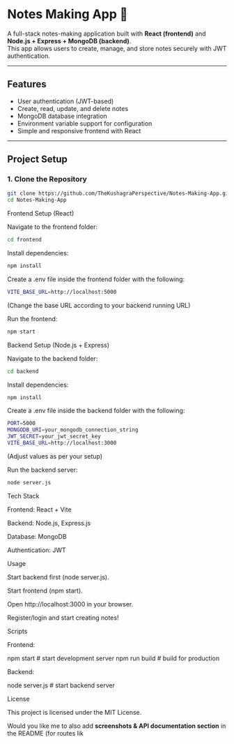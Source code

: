 # Notes Making App 📝

A full-stack notes-making application built with **React (frontend)** and **Node.js + Express + MongoDB (backend)**.  
This app allows users to create, manage, and store notes securely with JWT authentication.

---

##  Features
- User authentication (JWT-based)
- Create, read, update, and delete notes
- MongoDB database integration
- Environment variable support for configuration
- Simple and responsive frontend with React

---

##  Project Setup

### 1. Clone the Repository
```bash
git clone https://github.com/TheKushagraPerspective/Notes-Making-App.git
cd Notes-Making-App

```

Frontend Setup (React)

Navigate to the frontend folder:
```bash
cd frontend
```

Install dependencies:
```bash
npm install
```

Create a .env file inside the frontend folder with the following:

```bash
VITE_BASE_URL=http://localhost:5000
```

(Change the base URL according to your backend running URL)

Run the frontend:
```bash
npm start
```

Backend Setup (Node.js + Express)

Navigate to the backend folder:
```bash
cd backend
```

Install dependencies:
```bash
npm install
```

Create a .env file inside the backend folder with the following:
```bash
PORT=5000
MONGODB_URI=your_mongodb_connection_string
JWT_SECRET=your_jwt_secret_key
VITE_BASE_URL=http://localhost:3000
```

(Adjust values as per your setup)

Run the backend server:
```bash
node server.js
```

Tech Stack

Frontend: React + Vite

Backend: Node.js, Express.js

Database: MongoDB

Authentication: JWT

 Usage

Start backend first (node server.js).

Start frontend (npm start).

Open http://localhost:3000
 in your browser.

Register/login and start creating notes!

 Scripts

Frontend:

npm start   # start development server
npm run build   # build for production


Backend:

node server.js   # start backend server

 License

This project is licensed under the MIT License.


Would you like me to also add **screenshots & API documentation section** in the README (for routes lik
